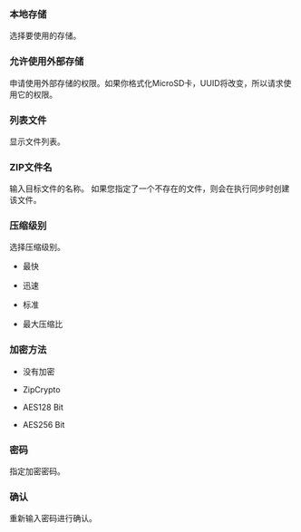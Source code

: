 ### 本地存储

选择要使用的存储。

### 允许使用外部存储

申请使用外部存储的权限。如果你格式化MicroSD卡，UUID将改变，所以请求使用它的权限。

### 列表文件

显示文件列表。

### ZIP文件名

输入目标文件的名称。 如果您指定了一个不存在的文件，则会在执行同步时创建该文件。

### 压缩级别

选择压缩级别。

- 最快

- 迅速

- 标准

- 最大压缩比 

### 加密方法

- 没有加密

- ZipCrypto

- AES128 Bit

- AES256 Bit

### 密码

指定加密密码。

### 确认

重新输入密码进行确认。
